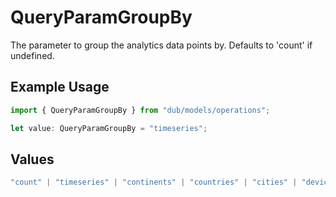 # QueryParamGroupBy

The parameter to group the analytics data points by. Defaults to 'count' if undefined.

## Example Usage

```typescript
import { QueryParamGroupBy } from "dub/models/operations";

let value: QueryParamGroupBy = "timeseries";
```

## Values

```typescript
"count" | "timeseries" | "continents" | "countries" | "cities" | "devices" | "browsers" | "os" | "referers" | "top_links" | "top_urls" | "trigger"
```